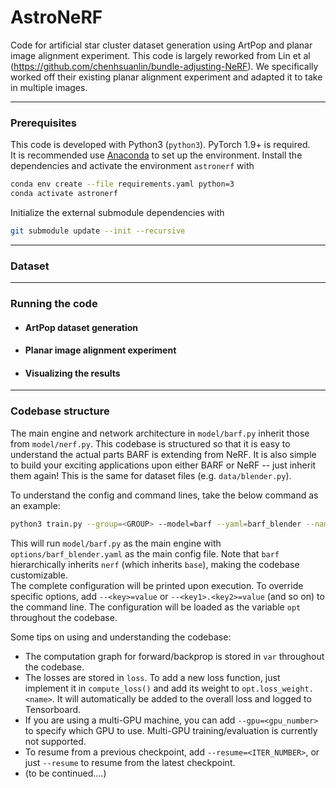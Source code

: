 # AstroNeRF

Code for artificial star cluster dataset generation using ArtPop and planar image alignment experiment.
This code is largely reworked from Lin et al (https://github.com/chenhsuanlin/bundle-adjusting-NeRF). We specifically worked off their existing planar alignment experiment and adapted it to take in multiple images.

--------------------------------------

### Prerequisites

This code is developed with Python3 (`python3`). PyTorch 1.9+ is required.  
It is recommended use [Anaconda](https://www.anaconda.com/products/individual) to set up the environment. Install the dependencies and activate the environment `astronerf` with
```bash
conda env create --file requirements.yaml python=3
conda activate astronerf
```
Initialize the external submodule dependencies with
```bash
git submodule update --init --recursive
```

--------------------------------------

### Dataset

--------------------------------------

### Running the code

- #### ArtPop dataset generation

- #### Planar image alignment experiment

- #### Visualizing the results

--------------------------------------

### Codebase structure

The main engine and network architecture in `model/barf.py` inherit those from `model/nerf.py`.
This codebase is structured so that it is easy to understand the actual parts BARF is extending from NeRF.
It is also simple to build your exciting applications upon either BARF or NeRF -- just inherit them again!
This is the same for dataset files (e.g. `data/blender.py`).

To understand the config and command lines, take the below command as an example:
```bash
python3 train.py --group=<GROUP> --model=barf --yaml=barf_blender --name=<NAME> --data.scene=<SCENE> --barf_c2f=[0.1,0.5]
```
This will run `model/barf.py` as the main engine with `options/barf_blender.yaml` as the main config file.
Note that `barf` hierarchically inherits `nerf` (which inherits `base`), making the codebase customizable.  
The complete configuration will be printed upon execution.
To override specific options, add `--<key>=value` or `--<key1>.<key2>=value` (and so on) to the command line. The configuration will be loaded as the variable `opt` throughout the codebase.  
  
Some tips on using and understanding the codebase:
- The computation graph for forward/backprop is stored in `var` throughout the codebase.
- The losses are stored in `loss`. To add a new loss function, just implement it in `compute_loss()` and add its weight to `opt.loss_weight.<name>`. It will automatically be added to the overall loss and logged to Tensorboard.
- If you are using a multi-GPU machine, you can add `--gpu=<gpu_number>` to specify which GPU to use. Multi-GPU training/evaluation is currently not supported.
- To resume from a previous checkpoint, add `--resume=<ITER_NUMBER>`, or just `--resume` to resume from the latest checkpoint.
- (to be continued....)
